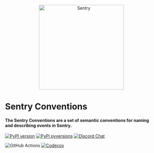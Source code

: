 <p align="center">
  <a href="https://sentry.io/?utm_source=github&utm_medium=logo" target="_blank">
    <picture>
      <source srcset="https://sentry-brand.storage.googleapis.com/sentry-logo-white.png" media="(prefers-color-scheme: dark)" />
      <source srcset="https://sentry-brand.storage.googleapis.com/sentry-logo-black.png" media="(prefers-color-scheme: light), (prefers-color-scheme: no-preference)" />
      <img src="https://sentry-brand.storage.googleapis.com/sentry-logo-black.png" alt="Sentry" width="280">
    </picture>
  </a>
</p>

<h1>Sentry Conventions</h1>

<h4>The Sentry Conventions are a set of semantic conventions for naming and describing events in Sentry.</h4>

[![PyPI version](https://img.shields.io/pypi/v/sentry-conventions.svg)](https://pypi.org/project/sentry-conventions/)
[![PyPI pyversions](https://img.shields.io/pypi/pyversions/sentry-conventions.svg)](https://pypi.org/project/sentry-conventions/)
[![Discord Chat](https://img.shields.io/discord/621778831602221064.svg)](https://discord.gg/Ww9hbqr)

![GitHub Actions](https://github.com/getsentry/sentry-conventions/actions/workflows/build.yml/badge.svg)
[![Codecov](https://codecov.io/gh/getsentry/sentry-conventions/graph/badge.svg?token=fQNlGihNOf)](https://codecov.io/gh/getsentry/sentry-conventions)
